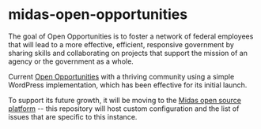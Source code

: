 midas-open-opportunities
========================

The goal of Open Opportunities is to foster a network of federal employees that will lead to a more effective, efficient, responsive government by sharing skills and collaborating on projects that support the mission of an agency or the government as a whole.

Current [Open Opportunities](http://gsablogs.gsa.gov/dsic/category/open-opportunities/) with a thriving community using a simple WordPress implementation, which has been effective for its initial launch.    

To support its future growth, it will be moving to the [Midas open source platform](https://github.com/18F/midas) -- this repository will host custom configuration and the list of issues that are specific to this instance.

